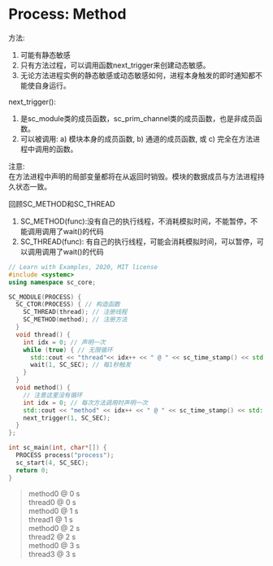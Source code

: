 # Process: Method

方法:

  1. 可能有静态敏感
  2. 只有方法过程，可以调用函数next_trigger来创建动态敏感。
  3. 无论方法进程实例的静态敏感或动态敏感如何，进程本身触发的即时通知都不能使自身运行。

next_trigger():

  1. 是sc_module类的成员函数，sc_prim_channel类的成员函数，也是非成员函数。
  2. 可以被调用:
    a) 模块本身的成员函数,
    b) 通道的成员函数, 或
    c) 完全在方法进程中调用的函数。

注意:  
    在方法进程中声明的局部变量都将在从返回时销毁。模块的数据成员与方法进程持久状态一致。

回顾SC_METHOD和SC_THREAD

  1. SC_METHOD(func):没有自己的执行线程，不消耗模拟时间，不能暂停，不能调用调用了wait()的代码
  2. SC_THREAD(func): 有自己的执行线程，可能会消耗模拟时间，可以暂停，可以调用调用了wait()的代码

```cpp
// Learn with Examples, 2020, MIT license
#include <systemc>
using namespace sc_core;

SC_MODULE(PROCESS) {
  SC_CTOR(PROCESS) { // 构造函数
    SC_THREAD(thread); // 注册线程
    SC_METHOD(method); // 注册方法
  }
  void thread() {
    int idx = 0; // 声明一次
    while (true) { // 无限循环
      std::cout << "thread"<< idx++ << " @ " << sc_time_stamp() << std::endl;
      wait(1, SC_SEC); // 每1秒触发
    }
  }
  void method() {
    // 注意这里没有循环
    int idx = 0; // 每次方法调用时声明一次
    std::cout << "method" << idx++ << " @ " << sc_time_stamp() << std::endl;
    next_trigger(1, SC_SEC);
  }
};

int sc_main(int, char*[]) {
  PROCESS process("process");
  sc_start(4, SC_SEC);
  return 0;
}
```

> method0 @ 0 s  
> thread0 @ 0 s  
> method0 @ 1 s  
> thread1 @ 1 s  
> method0 @ 2 s  
> thread2 @ 2 s  
> method0 @ 3 s  
> thread3 @ 3 s  
